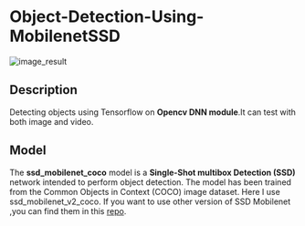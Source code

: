 # Object-Detection-Using-MobilenetSSD

 ![image_result](https://user-images.githubusercontent.com/65527675/140680027-ee3a5070-1ddf-488f-968a-1d337d1369e4.jpg)

## Description

Detecting objects using Tensorflow on <b>Opencv DNN module</b>.It can test with both image and video.

## Model

The <b>ssd_mobilenet_coco</b> model is a <b>Single-Shot multibox Detection (SSD)</b> network intended to perform object detection. The model has been trained from the Common Objects in Context (COCO) image dataset. Here I use ssd_mobilenet_v2_coco. If you want to use other version of SSD Mobilenet ,you can find them in this [repo](https://github.com/tensorflow/models/blob/master/research/object_detection/g3doc/tf1_detection_zoo.md#mobile-models).
